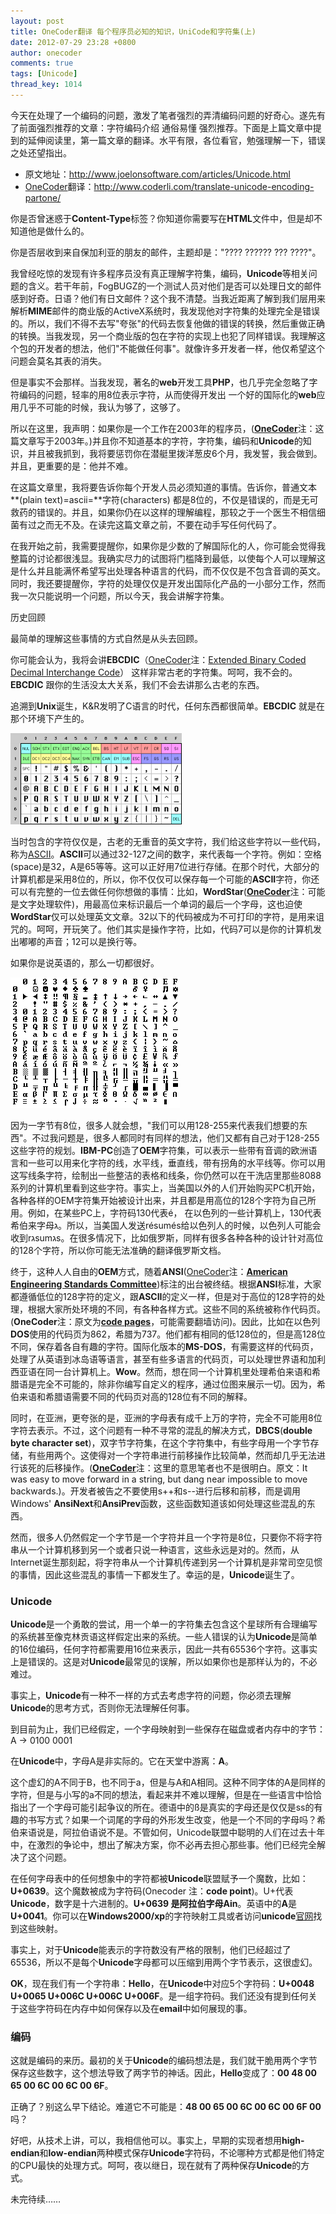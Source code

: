 ```yaml
---
layout: post
title: OneCoder翻译 每个程序员必知的知识，UniCode和字符集(上)
date: 2012-07-29 23:28 +0800
author: onecoder
comments: true
tags: [Unicode]
thread_key: 1014
---
```

今天在处理了一个编码的问题，激发了笔者强烈的弄清编码问题的好奇心。遂先有了前面强烈推荐的文章：字符编码介绍 通俗易懂 强烈推荐。下面是上篇文章中提到的延伸阅读里，第一篇文章的翻译。水平有限，各位看官，勉强理解一下，错误之处还望指出。

- 原文地址：<a href="http://www.joelonsoftware.com/articles/Unicode.html" target="\_blank">http://www.joelonsoftware.com/articles/Unicode.html</a>
- <a href="http://www.coderli.com" target="\_blank">OneCoder</a>翻译：<a href="http://www.coderli.com/translate-unicode-encoding-partone/" target="\_blank">http://www.coderli.com/translate-unicode-encoding-partone/</a>

你是否曾迷惑于**Content-Type**标签？你知道你需要写在**HTML**文件中，但是却不知道他是做什么的。

你是否层收到来自保加利亚的朋友的邮件，主题却是："???? ?????? ??? ????"。	

我曾经吃惊的发现有许多程序员没有真正理解字符集，编码，**Unicode**等相关问题的含义。若干年前，FogBUGZ的一个测试人员对他们是否可以处理日文的邮件感到好奇。日语？他们有日文邮件？这个我不清楚。当我近距离了解到我们层用来解析**MIME**邮件的商业版的ActiveX系统时，我发现他对字符集的处理完全是错误的。所以，我们不得不去写"夸张"的代码去恢复他做的错误的转换，然后重做正确的转换。当我发现，另一个商业版的包在字符的实现上也犯了同样错误。我理解这个包的开发者的想法，他们"不能做任何事"。就像许多开发者一样，他仅希望这个问题会莫名其表的消失。

但是事实不会那样。当我发现，著名的**web**开发工具**PHP**，也几乎完全忽略了字符编码的问题，轻率的用8位表示字符，从而使得开发出 一个好的国际化的**web**应用几乎不可能的时候，我认为够了，这够了。

所以在这里，我声明：如果你是一个工作在2003年的程序员，(<a href="http://www.coderli.com/" target="\_blank">**OneCoder**</a>注：这篇文章写于2003年。)并且你不知道基本的字符，字符集，编码和**Unicode**的知识，并且被我抓到，我将要惩罚你在潜艇里拨洋葱皮6个月，我发誓，我会做到。并且，更重要的是：他并不难。

在这篇文章里，我将要告诉你每个开发人员必须知道的事情。告诉你，普通文本**(plain text)=ascii=**字符(characters) 都是8位的，不仅是错误的，而是无可救药的错误的。并且，如果你仍在以这样的理解编程，那较之于一个医生不相信细菌有过之而无不及。在读完这篇文章之前，不要在动手写任何代码了。

在我开始之前，我需要提醒你，如果你是少数的了解国际化的人，你可能会觉得我整篇的讨论都很浅显。我确实尽力的试图将门槛降到最低，以使每个人可以理解这是什么并且能满怀希望写出处理各种语言的代码，而不仅仅是不包含音调的英文。同时，我还要提醒你，字符的处理仅仅是开发出国际化产品的一小部分工作，然而我一次只能说明一个问题，所以今天，我会讲解字符集。

历史回顾

最简单的理解这些事情的方式自然是从头去回顾。

你可能会认为，我将会讲**EBCDIC**（<a href="http://www.coderli.com/" target="\_blank">OneCoder</a>注：<a href="http://zh.wikipedia.org/wiki/EBCDIC" target="\_blank">Extended Binary Coded Decimal Interchange Code</a>） 这样非常古老的字符集。呵呵，我不会的。**EBCDIC** 跟你的生活没太大关系，我们不会去讲那么古老的东西。

追溯到**Unix**诞生，K&R发明了C语言的时代，任何东西都很简单。**EBCDIC** 就是在那个环境下产生的。

![](/images/post/unicode-one/ascii.png)

当时包含的字符仅仅是，古老的无重音的英文字符，我们给这些字符以一些代码，称为<a href="http://www.robelle.com/library/smugbook/ascii.html" target="\_blank">ASCII</a>。**ASCII**可以通过32-127之间的数字，来代表每一个字符。例如：空格(space)是32，A是65等等。这可以正好用7位进行存储。在那个时代，大部分的计算机都是采用8位的，所以，你不仅仅可以保存每一个可能的**ASCII**字符，你还可以有完整的一位去做任何你想做的事情：比如，**WordStar**(<a href="http://www.coderli.com/" target="\_blank">**OneCoder**</a>注：可能是文字处理软件)，用最高位来标识最后一个单词的最后一个字母，这也迫使**WordStar**仅可以处理英文文章。32以下的代码被成为不可打印的字符，是用来诅咒的。呵呵，开玩笑了。他们其实是操作字符，比如，代码7可以是你的计算机发出嘟嘟的声音；12可以是换行等。

如果你是说英语的，那么一切都很好。

![](/images/post/unicode-one/oem.png)

因为一字节有8位，很多人就会想，"我们可以用128-255来代表我们想要的东西"。不过我问题是，很多人都同时有同样的想法，他们又都有自己对于128-255这些字符的规划。**IBM-PC**创造了**OEM**字符集，可以表示一些带有音调的欧洲语言和一些可以用来化字符的线，水平线，垂直线，带有拐角的水平线等。你可以用这写线条字符，绘制出一些整洁的表格和线条，你仍然可以在干洗店里那些8088系列的计算机里看到这些字符。事实上，当美国以外的人们开始购买PC机开始，各种各样的OEM字符集开始被设计出来，并且都是用高位的128个字符为自己所用。例如，在某些PC上，字符码130代表&eacute;， 在以色列的一些计算机上，130代表希伯来字母ג。所以，当美国人发送r&eacute;sum&eacute;s给以色列人的时候，以色列人可能会收到rגsumגs。在很多情况下，比如俄罗斯，同样有很多各种各种的设计针对高位的128个字符，所以你可能无法准确的翻译俄罗斯文档。

终于，这种人人自由的**OEM**方式，随着**ANSI**(<a href="http://www.coderli.com/" target="\_blank">OneCoder</a>注：<a href="http://baike.baidu.com/view/185282.htm" target="\_blank">**American Engineering Standards Committee**</a>)标注的出台被终结。根据**ANSI**标准，大家都遵循低位的128字符的定义，跟**ASCII**的定义一样，但是对于高位的128字符的处理，根据大家所处环境的不同，有各种各样方式。这些不同的系统被称作代码页。(**OneCoder**注：原文为<a href="http://www.i18nguy.com/unicode/codepages.html#msftdos" target="\_blank">**code pages**</a>，可能需要翻墙访问)。因此，比如在以色列**DOS**使用的代码页为862，希腊为737。他们都有相同的低128位的，但是高128位不同，保存着各自有趣的字符。国际化版本的**MS-DOS**，有需要这样的代码页，处理了从英语到冰岛语等语言，甚至有些多语言的代码页，可以处理世界语和加利西亚语在同一台计算机上。**Wow**。然而，想在同一个计算机里处理希伯来语和希腊语是完全不可能的，除非你编写自定义的程序，通过位图来展示一切。因为，希伯来语和希腊语需要不同的代码页对高的128位有不同的解释。

同时，在亚洲，更夸张的是，亚洲的字母表有成千上万的字符，完全不可能用8位字符去表示。不过，这个问题有一种不寻常的混乱的解决方式，**DBCS**(**double byte character set**)，双字节字符集，在这个字符集中，有些字母用一个字节存储，有些用两个。这使得对一个字符串进行前移操作比较简单，然而却几乎无法进行该死的后移操作。(<a href="http://www.coderli.com" target="\_blank">**OneCoder**</a>注：这里的意思笔者也不是很明白。原文：It was easy to move forward in a string, but dang near impossible to move backwards.)。开发者被告之不要使用s++和s--进行后移和前移，而是调用Windows&#39; **AnsiNext**和**AnsiPrev**函数，这些函数知道该如何处理这些混乱的东西。

然而，很多人仍然假定一个字节是一个字符并且一个字符是8位，只要你不将字符串从一个计算机移到另一个或者只说一种语言，这些永远是对的。然而，从Internet诞生那刻起，将字符串从一个计算机传递到另一个计算机是非常司空见惯的事情，因此这些混乱的事情一下都发生了。幸运的是，**Unicode**诞生了。	

### Unicode

**Unicode**是一个勇敢的尝试，用一个单一的字符集去包含这个星球所有合理编写的系统甚至像克林贡语这样假定出来的系统。一些人错误的认为**Unicode**是简单的16位编码，任何字符都需要用16位来表示，因此一共有65536个字符。这事实上是错误的。这是对**Unicode**最常见的误解，所以如果你也是那样认为的，不必难过。

事实上，**Unicode**有一种不一样的方式去考虑字符的问题，你必须去理解**Unicode**的思考方式，否则你无法理解任何事。

到目前为止，我们已经假定，一个字母映射到一些保存在磁盘或者内存中的字节：A -> 0100 0001

在**Unicode**中，字母A是非实际的。它在天堂中游离：**A**。

这个虚幻的A不同于B，也不同于a，但是与A和A相同。这种不同字体的A是同样的字符，但是与小写的a不同的想法，看起来并不难以理解，但是在一些语言中恰恰指出了一个字母可能引起争议的所在。德语中的&szlig;是真实的字母还是仅仅是ss的有趣的书写方式？如果一个词尾的字母的外形发生改变，他是一个不同的字母吗？希伯来语说是，阿拉伯语说不是。不管如何，Unicode联盟中聪明的人们在过去十年中，在激烈的争论中，想出了解决方案，你不必再去担心那些事。他们已经完全解决了这个问题。

在任何字母表中的任何想象中的字符都被**Unicode**联盟赋予一个魔数，比如：**U+0639**。这个魔数被成为字符码(Onecoder 注：**code point**)。U+代表**Unicode**，数字是十六进制的。**U+0639 **是阿拉伯字母**Ain**。英语中的**A**是**U+0041**。你可以在**Windows2000/xp**的字符映射工具或者访问**unicode**<a href="http://www.unicode.org/" target="\_blank">官网</a>找到这些映射。

事实上，对于**Unicode**能表示的字符数没有严格的限制，他们已经超过了65536，所以不是每个**Unicode**字母都可以压缩到用两个字节表示，这很虚幻。

**OK**，现在我们有一个字符串：**Hello**，在**Unicode**中对应5个字符码：**U+0048 U+0065 U+006C U+006C U+006F**。是一组字符码。我们还没有提到任何关于这些字符码在内存中如何保存以及在**email**中如何展现的事。

### 编码

这就是编码的来历。最初的关于**Unicode**的编码想法是，我们就干脆用两个字节保存这些数字，这个想法导致了两字节的神话。因此，**Hello**变成了：**00 48 00 65 00 6C 00 6C 00 6F**。

正确了？别这么早下结论。难道它不可能是：**48 00 65 00 6C 00 6C 00 6F 00** 吗？

好吧，从技术上讲，可以，我相信他可以。事实上，早期的实现者想用**high-endian**和**low-endian**两种模式保存**Unicode**字符码，不论哪种方式都是他们特定的CPU最快的处理方式。呵呵，夜以继日，现在就有了两种保存**Unicode**的方式。	

未完待续&hellip;&hellip;
